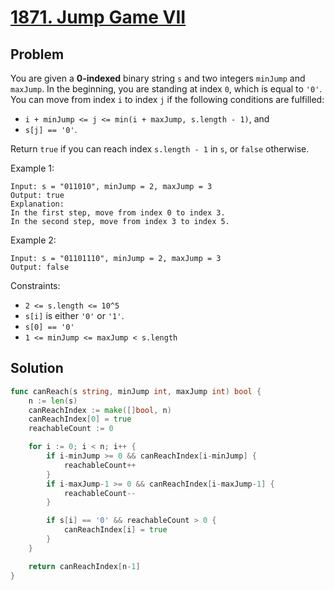 # [1871. Jump Game VII](https://leetcode.com/problems/jump-game-vii/)

## Problem

You are given a **0-indexed** binary string `s` and two integers `minJump` and `maxJump`. In the beginning, you are standing at index `0`, which is equal to `'0'`. You can move from index `i` to index `j` if the following conditions are fulfilled:

- `i + minJump <= j <= min(i + maxJump, s.length - 1)`, and
- `s[j] == '0'`.

Return `true` if you can reach index `s.length - 1` in `s`, or `false` otherwise.

 
Example 1:

```
Input: s = "011010", minJump = 2, maxJump = 3
Output: true
Explanation:
In the first step, move from index 0 to index 3. 
In the second step, move from index 3 to index 5.
```

Example 2:

```
Input: s = "01101110", minJump = 2, maxJump = 3
Output: false
``` 

Constraints:

- `2 <= s.length <= 10^5`
- `s[i]` is either `'0'` or `'1'`.
- `s[0] == '0'`
- `1 <= minJump <= maxJump < s.length`

## Solution

```go
func canReach(s string, minJump int, maxJump int) bool {
	n := len(s)
	canReachIndex := make([]bool, n)
	canReachIndex[0] = true
	reachableCount := 0

	for i := 0; i < n; i++ {
		if i-minJump >= 0 && canReachIndex[i-minJump] {
			reachableCount++
		}
		if i-maxJump-1 >= 0 && canReachIndex[i-maxJump-1] {
			reachableCount--
		}

		if s[i] == '0' && reachableCount > 0 {
			canReachIndex[i] = true
		}
	}

	return canReachIndex[n-1]
}
```